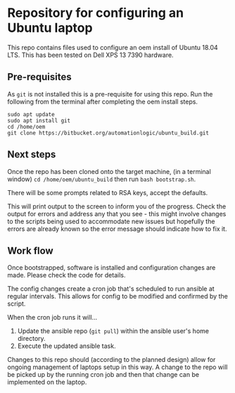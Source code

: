 # Repository for configuring an Ubuntu laptop

This repo contains files used to configure an oem install of Ubuntu 18.04 LTS. This has been tested on Dell XPS 13 7390 hardware.


## Pre-requisites

As `git` is not installed this is a pre-requisite for using this repo. Run the following from the terminal after completing the oem install steps.

```
sudo apt update
sudo apt install git
cd /home/oem
git clone https://bitbucket.org/automationlogic/ubuntu_build.git
```

## Next steps

Once the repo has been cloned onto the target machine, (in a terminal window) `cd /home/oem/ubuntu_build` then run `bash bootstrap.sh`.

There will be some prompts related to RSA keys, accept the defaults.

This will print output to the screen to inform you of the progress. Check the output for errors and address any that you see - this might involve changes to the scripts being used to accommodate new issues but hopefully the errors are already known so the error message should indicate how to fix it.

## Work flow

Once bootstrapped, software is installed and configuration changes are made. Please check the code for details.

The config changes create a cron job that's scheduled to run ansible at regular intervals. This allows for config to be modified and confirmed by the script.

When the cron job runs it will...
1. Update the ansible repo (`git pull`) within the ansible user's home directory.
1. Execute the updated ansible task.

Changes to this repo should (according to the planned design) allow for ongoing management of laptops setup in this way. A change to the repo will be picked up by the running cron job and then that change can be implemented on the laptop.
